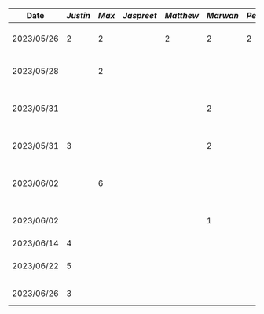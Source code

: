 | Date       | *Justin* | *Max* | *Jaspreet* | *Matthew* | *Marwan* | *Peter* | Task                 |
| ---------- | -------- | ----- | ---------- | --------- | -------- | ------- | -------------------- |
| 2023/05/26 |      2   |   2   |            |    2      |    2     | 2       | Meeting for proposal |
| 2023/05/28 |          |   2   |            |           |          |         | Making Figma Mockups |
| 2023/05/31 |          |       |            |           |     2    |         | Functional properties + user scenerios |
| 2023/05/31 |     3    |       |            |           |     2    |         | Non-Functional properties|
| 2023/06/02 |          |   6   |            |           |          |         | Making New Figma Mockups |
| 2023/06/02 |          |       |            |           |     1    |         | Update user scenerios |
| 2023/06/14 |     4    |       |            |           |          |         | D2 |
| 2023/06/22 |     5    |       |            |           |          |         | time-picker fragment |
| 2023/06/26 |     3    |       |            |           |          |         | Meeting for demo |
